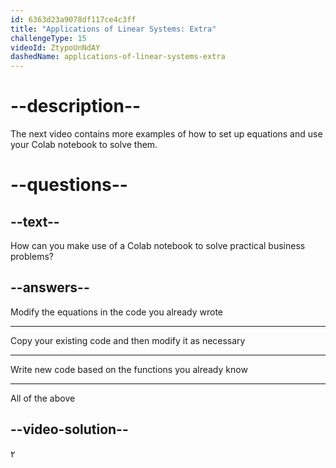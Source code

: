 ```yaml
---
id: 6363d23a9078df117ce4c3ff
title: "Applications of Linear Systems: Extra"
challengeType: 15
videoId: ZtypoUnNdAY
dashedName: applications-of-linear-systems-extra
---
```


# --description--

The next video contains more examples of how to set up equations and use your Colab notebook to solve them.

# --questions--

## --text--

How can you make use of a Colab notebook to solve practical business problems?

## --answers--

Modify the equations in the code you already wrote

---

Copy your existing code and then modify it as necessary

---

Write new code based on the functions you already know

---

All of the above

## --video-solution--

٢
